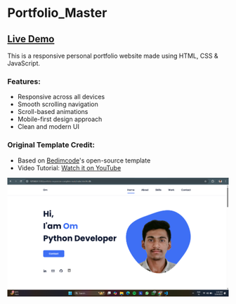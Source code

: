 # Portfolio_Master

## [Live Demo](https://omvhare.github.io/Portfolio_Master)

This is a responsive personal portfolio website made using HTML, CSS & JavaScript.

### Features:

- Responsive across all devices
- Smooth scrolling navigation
- Scroll-based animations
- Mobile-first design approach
- Clean and modern UI

### Original Template Credit:

- Based on [Bedimcode](https://www.youtube.com/@Bedimcode)'s open-source template
- Video Tutorial: [Watch it on YouTube](https://youtu.be/AKNvTxWOdKw)

![preview img](/preview.png)
